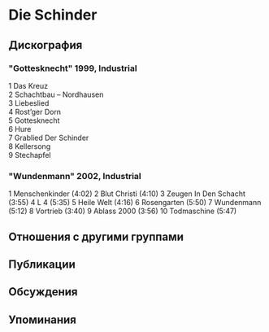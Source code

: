 # Die Schinder



## Дискография

### "Gottesknecht" 1999, Industrial

1 Das Kreuz  
2 Schachtbau – Nordhausen  
3 Liebeslied  
4 Rost’ger Dorn  
5 Gottesknecht  
6 Hure  
7 Grablied Der Schinder  
8 Kellersong  
9 Stechapfel 

### "Wundenmann" 2002, Industrial

1 Menschenkinder (4:02)
2 Blut Christi (4:10) 
3 Zeugen In Den Schacht (3:55)
4 L 4 (5:35)
5 Heile Welt (4:16)
6 Rosengarten (5:50)
7 Wundenmann (5:12)
8 Vortrieb (3:40)
9 Ablass 2000 (3:56)
10 Todmaschine (5:47)


## Отношения с другими группами


## Публикации


## Обсуждения


## Упоминания

